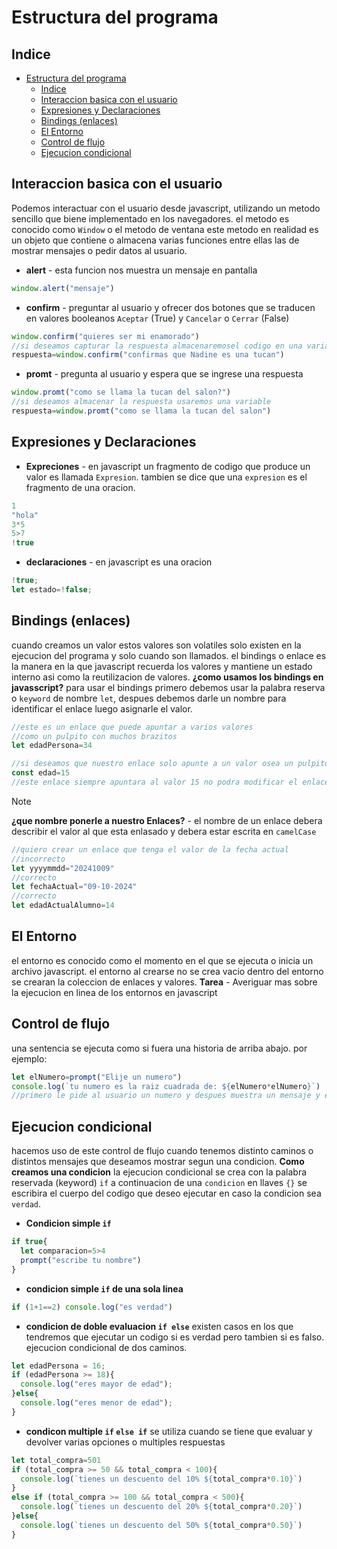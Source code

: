 # Estructura del programa
## Indice
- [Estructura del programa](#estructura-del-programa)
  - [Indice](#indice)
  - [Interaccion basica con el usuario](#interaccion-basica-con-el-usuario)
  - [Expresiones y Declaraciones](#expresiones-y-declaraciones)
  - [Bindings (enlaces)](#bindings-enlaces)
  - [El Entorno](#el-entorno)
  - [Control de flujo](#control-de-flujo)
  - [Ejecucion condicional](#ejecucion-condicional)
## Interaccion basica con el usuario
Podemos interactuar con el usuario desde javascript, utilizando un metodo sencillo que biene implementado en los navegadores.
el metodo es conocido como `Window` o el metodo de ventana este metodo en realidad es un objeto que contiene o almacena varias funciones entre ellas las de mostrar mensajes o pedir datos al usuario.
- **alert** - esta funcion nos muestra un mensaje en pantalla
```js
window.alert("mensaje")
```
- **confirm** - preguntar al usuario y ofrecer dos botones que se traducen en valores booleanos `Aceptar` (True) y `Cancelar` o `Cerrar` (False)
```js
window.confirm("quieres ser mi enamorado")
//si deseamos capturar la respuesta almacenaremosel codigo en una variable
respuesta=window.confirm("confirmas que Nadine es una tucan")
```
- **promt** - pregunta al usuario y espera que se ingrese una respuesta
```js
window.promt("como se llama la tucan del salon?")
//si deseamos almacenar la respuesta usaremos una variable
respuesta=window.promt("como se llama la tucan del salon")
```
## Expresiones y Declaraciones
- **Expreciones** - en javascript un fragmento de codigo que produce un valor es llamada `Expresion`. tambien se dice que una `expresion` es el fragmento de una oracion.
```js
1
"hola"
3*5
5>7
!true
```
- **declaraciones** - en javascript es una oracion
```js
!true;
let estado=!false;
```
## Bindings (enlaces)
cuando creamos un valor estos valores son volatiles solo existen en la ejecucion del programa y solo cuando son llamados.
el bindings o enlace es la manera en la que javascript recuerda los valores y mantiene un estado interno asi como la reutilizacion de valores.
**¿como usamos los bindings en javasscript?**
para usar el bindings primero debemos usar la palabra reserva o `keyword` de nombre `let`, despues debemos darle un nombre para identificar el enlace luego asignarle el valor.
```js
//este es un enlace que puede apuntar a varios valores
//como un pulpito con muchos brazitos
let edadPersona=34

//si deseamos que nuestro enlace solo apunte a un valor osea un pulpito con un bracito entonces para crear este enlace debemos hacer uso de la keyword const
const edad=15
//este enlace siempre apuntara al valor 15 no podra modificar el enlace a otro valor
```
> [!NOTE]
> **¿que nombre ponerle a nuestro Enlaces?** - el nombre de un enlace debera describir el valor al que esta enlasado y debera estar escrita en `camelCase`

```js
//quiero crear un enlace que tenga el valor de la fecha actual
//incorrecto
let yyyymmdd="20241009"
//correcto
let fechaActual="09-10-2024"
//correcto
let edadActualAlumno=14
```
## El Entorno
el entorno es conocido como el momento en el que se ejecuta o inicia un archivo javascript.
el entorno al crearse no se crea vacio dentro del entorno se crearan la coleccion de enlaces y valores.
**Tarea** - Averiguar mas sobre la ejecucion en linea de los entornos en javascript
## Control de flujo
una sentencia se ejecuta como si fuera una historia de arriba abajo.
por ejemplo:
```js
let elNumero=prompt("Elije un numero")
console.log(`tu numero es la raiz cuadrada de: ${elNumero*elNumero}`)
//primero le pide al usuario un numero y despues muestra un mensaje y el cuadrado de ese numero
```
## Ejecucion condicional
hacemos uso de este control de flujo cuando tenemos distinto caminos o distintos mensajes que deseamos mostrar segun una condicion.
**Como creamos una condicion**
la ejecucion condicional se crea con la palabra reservada (keyword)
`if` a continuacion de una `condicion` en llaves `{}` se escribira el cuerpo del codigo que deseo ejecutar en caso la condicion sea `verdad`.
- **Condicion simple `if`**
```js
if true{
  let comparacion=5>4
  prompt("escribe tu nombre")
}
```
- **condicion simple `if` de una sola linea**
```js
if (1+1==2) console.log("es verdad")
```
- **condicion de doble evaluacion `if else`**
existen casos en los que tendremos que ejecutar un codigo si es verdad pero tambien si es falso. ejecucion condicional de dos caminos.
```js
let edadPersona = 16;
if (edadPersona >= 18){
  console.log("eres mayor de edad");
}else{
  console.log("eres menor de edad");
}
```
- **condicon multiple `if` `else if`**
se utiliza cuando se tiene que evaluar y devolver varias opciones o multiples respuestas
```js
let total_compra=501
if (total_compra >= 50 && total_compra < 100){
  console.log(`tienes un descuento del 10% ${total_compra*0.10}`)
}
else if (total_compra >= 100 && total_compra < 500){
  console.log(`tienes un descuento del 20% ${total_compra*0.20}`)
}else{
  console.log(`tienes un descuento del 50% ${total_compra*0.50}`)
}
```